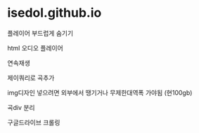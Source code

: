 # isedol.github.io

플레이어 부드럽게 숨기기

html 오디오 플레이어

연속재생

제이쿼리로 곡추가

img디자인 넣으려면 외부에서 땡기거나 무제한대역폭 가야됨 (현100gb)

곡div 분리

구글드라이브 크롤링
